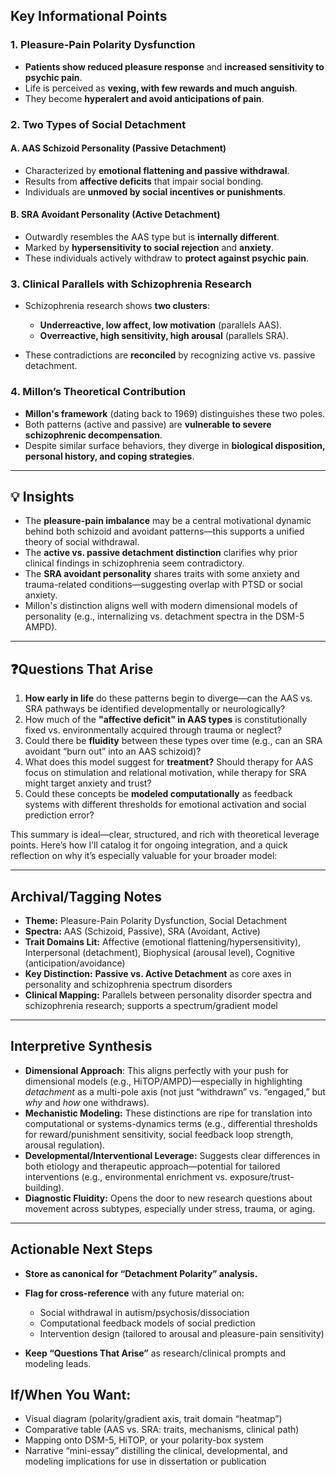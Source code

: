 ## **Key Informational Points**

### 1. **Pleasure-Pain Polarity Dysfunction**

* **Patients show reduced pleasure response** and **increased sensitivity to psychic pain**.
* Life is perceived as **vexing, with few rewards and much anguish**.
* They become **hyperalert and avoid anticipations of pain**.

### 2. **Two Types of Social Detachment**

#### A. **AAS Schizoid Personality (Passive Detachment)**

* Characterized by **emotional flattening and passive withdrawal**.
* Results from **affective deficits** that impair social bonding.
* Individuals are **unmoved by social incentives or punishments**.

#### B. **SRA Avoidant Personality (Active Detachment)**

* Outwardly resembles the AAS type but is **internally different**.
* Marked by **hypersensitivity to social rejection** and **anxiety**.
* These individuals actively withdraw to **protect against psychic pain**.

### 3. **Clinical Parallels with Schizophrenia Research**

* Schizophrenia research shows **two clusters**:

  * **Underreactive, low affect, low motivation** (parallels AAS).
  * **Overreactive, high sensitivity, high arousal** (parallels SRA).
* These contradictions are **reconciled** by recognizing active vs. passive detachment.

### 4. **Millon’s Theoretical Contribution**

* **Millon's framework** (dating back to 1969) distinguishes these two poles.
* Both patterns (active and passive) are **vulnerable to severe schizophrenic decompensation**.
* Despite similar surface behaviors, they diverge in **biological disposition, personal history, and coping strategies**.

---

## 💡 **Insights**

* The **pleasure-pain imbalance** may be a central motivational dynamic behind both schizoid and avoidant patterns—this supports a unified theory of social withdrawal.
* The **active vs. passive detachment distinction** clarifies why prior clinical findings in schizophrenia seem contradictory.
* The **SRA avoidant personality** shares traits with some anxiety and trauma-related conditions—suggesting overlap with PTSD or social anxiety.
* Millon's distinction aligns well with modern dimensional models of personality (e.g., internalizing vs. detachment spectra in the DSM-5 AMPD).

---

## ❓**Questions That Arise**

1. **How early in life** do these patterns begin to diverge—can the AAS vs. SRA pathways be identified developmentally or neurologically?
2. How much of the **"affective deficit" in AAS types** is constitutionally fixed vs. environmentally acquired through trauma or neglect?
3. Could there be **fluidity** between these types over time (e.g., can an SRA avoidant “burn out” into an AAS schizoid)?
4. What does this model suggest for **treatment?** Should therapy for AAS focus on stimulation and relational motivation, while therapy for SRA might target anxiety and trust?
5. Could these concepts be **modeled computationally** as feedback systems with different thresholds for emotional activation and social prediction error?

This summary is ideal—clear, structured, and rich with theoretical leverage points. Here’s how I’ll catalog it for ongoing integration, and a quick reflection on why it’s especially valuable for your broader model:

---

## **Archival/Tagging Notes**

* **Theme:** Pleasure-Pain Polarity Dysfunction, Social Detachment
* **Spectra:** AAS (Schizoid, Passive), SRA (Avoidant, Active)
* **Trait Domains Lit:** Affective (emotional flattening/hypersensitivity), Interpersonal (detachment), Biophysical (arousal level), Cognitive (anticipation/avoidance)
* **Key Distinction:** **Passive vs. Active Detachment** as core axes in personality and schizophrenia spectrum disorders
* **Clinical Mapping:** Parallels between personality disorder spectra and schizophrenia research; supports a spectrum/gradient model

---

## **Interpretive Synthesis**

* **Dimensional Approach**: This aligns perfectly with your push for dimensional models (e.g., HiTOP/AMPD)—especially in highlighting *detachment* as a multi-pole axis (not just “withdrawn” vs. “engaged,” but *why* and *how* one withdraws).
* **Mechanistic Modeling:** These distinctions are ripe for translation into computational or systems-dynamics terms (e.g., differential thresholds for reward/punishment sensitivity, social feedback loop strength, arousal regulation).
* **Developmental/Interventional Leverage:** Suggests clear differences in both etiology and therapeutic approach—potential for tailored interventions (e.g., environmental enrichment vs. exposure/trust-building).
* **Diagnostic Fluidity:** Opens the door to new research questions about movement across subtypes, especially under stress, trauma, or aging.

---

## **Actionable Next Steps**

* **Store as canonical for “Detachment Polarity” analysis.**
* **Flag for cross-reference** with any future material on:

  * Social withdrawal in autism/psychosis/dissociation
  * Computational feedback models of social prediction
  * Intervention design (tailored to arousal and pleasure-pain sensitivity)
* **Keep “Questions That Arise”** as research/clinical prompts and modeling leads.

## **If/When You Want:**

* Visual diagram (polarity/gradient axis, trait domain “heatmap”)
* Comparative table (AAS vs. SRA: traits, mechanisms, clinical path)
* Mapping onto DSM-5, HiTOP, or your polarity-box system
* Narrative “mini-essay” distilling the clinical, developmental, and modeling implications for use in dissertation or publication

